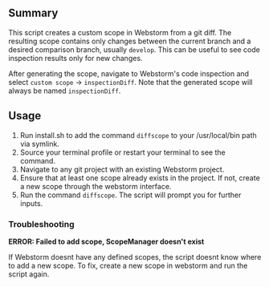 ## Summary
This script creates a custom scope in Webstorm from a git diff. The resulting scope contains only changes between the current branch and a desired comparison branch, usually `develop`. This can be useful to see code inspection results only for new changes. 

After generating the scope, navigate to Webstorm's code inspection and select `custom scope` -> `inspectionDiff`.
Note that the generated scope will always be named `inspectionDiff`.

## Usage

1. Run install.sh to add the command `diffscope` to your /usr/local/bin path via symlink.
1. Source your terminal profile or restart your terminal to see the command. 
1. Navigate to any git project with an existing Webstorm project. 
1. Ensure that at least one scope already exists in the project. If not, create a new scope through the webstorm interface.
1. Run the command `diffscope`. The script will prompt you for further inputs. 

### Troubleshooting

__ERROR: Failed to add scope, ScopeManager doesn't exist__

If Webstorm doesnt have any defined scopes, the script doesnt know where to add a new scope. To fix, create a new scope in webstorm and run the script again.


